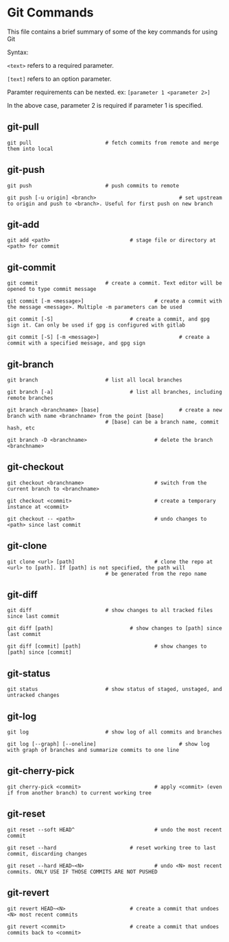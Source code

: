 # Git Commands

This file contains a brief summary of some of the key commands for using Git

Syntax:

`<text>` refers to a required parameter.

`[text]` refers to an option parameter.

Paramter requirements can be nexted. ex: `[parameter 1 <parameter 2>]`

In the above case, parameter 2 is required if parameter 1 is specified.

## git-pull

```
git pull						# fetch commits from remote and merge them into local
```

## git-push

```
git push						# push commits to remote

git push [-u origin] <branch>	                        # set upstream to origin and push to <branch>. Useful for first push on new branch
```

## git-add

```
git add	<path>					        # stage file or directory at <path> for commit
```

## git-commit

```
git commit						# create a commit. Text editor will be opened to type commit message

git commit [-m <message>]		                # create a commit with the message <message>. Multiple -m parameters can be used

git commit [-S]					        # create a commit, and gpg sign it. Can only be used if gpg is configured with gitlab

git commit [-S] [-m <message>]	                        # create a commit with a specified message, and gpg sign
```

## git-branch

```
git branch						# list all local branches

git branch [-a]					        # list all branches, including remote branches

git branch <branchname> [base]	                        # create a new branch with name <branchname> from the point [base]
						        # [base] can be a branch name, commit hash, etc

git branch -D <branchname>		                # delete the branch <branchname>
```

## git-checkout

```
git checkout <branchname>		                # switch from the current branch to <branchname>

git checkout <commit>			                # create a temporary instance at <commit>

git checkout -- <path>			                # undo changes to <path> since last commit
```

## git-clone

```
git clone <url> [path]			                # clone the repo at <url> to [path]. If [path] is not specified, the path will
						        # be generated from the repo name
```

## git-diff

```
git diff						# show changes to all tracked files since last commit

git diff [path]					        # show changes to [path] since last commit

git diff [commit] [path]		                # show changes to [path] since [commit]
```

## git-status

```
git status						# show status of staged, unstaged, and untracked changes
```

## git-log

```
git log							# show log of all commits and branches

git log [--graph] [--oneline]	                        # show log with graph of branches and summarize commits to one line
```

## git-cherry-pick

```
git cherry-pick <commit>		                # apply <commit> (even if from another branch) to current working tree
```

## git-reset

```
git reset --soft HEAD^			                # undo the most recent commit

git reset --hard				        # reset working tree to last commit, discarding changes

git reset --hard HEAD~<N>		                # undo <N> most recent commits. ONLY USE IF THOSE COMMITS ARE NOT PUSHED
```

## git-revert

```
git revert HEAD~<N>				        # create a commit that undoes <N> most recent commits

git revert <commit>				        # create a commit that undoes commits back to <commit>
```
